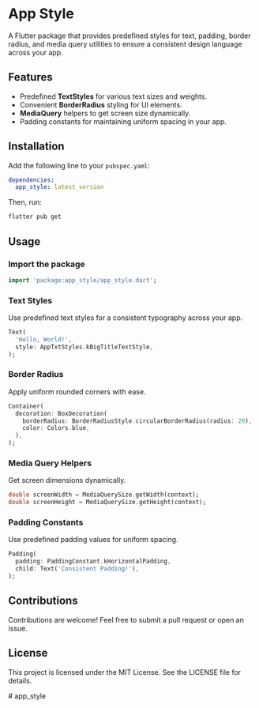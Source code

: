 # App Style

A Flutter package that provides predefined styles for text, padding, border radius, and media query utilities to ensure a consistent design language across your app.

## Features
- Predefined **TextStyles** for various text sizes and weights.
- Convenient **BorderRadius** styling for UI elements.
- **MediaQuery** helpers to get screen size dynamically.
- Padding constants for maintaining uniform spacing in your app.

## Installation

Add the following line to your `pubspec.yaml`:

```yaml
dependencies:
  app_style: latest_version
```

Then, run:

```sh
flutter pub get
```

## Usage

### Import the package

```dart
import 'package:app_style/app_style.dart';
```

### Text Styles
Use predefined text styles for a consistent typography across your app.

```dart
Text(
  'Hello, World!',
  style: AppTxtStyles.kBigTitleTextStyle,
);
```

### Border Radius
Apply uniform rounded corners with ease.

```dart
Container(
  decoration: BoxDecoration(
    borderRadius: BorderRadiusStyle.circularBorderRadius(radius: 20),
    color: Colors.blue,
  ),
);
```

### Media Query Helpers
Get screen dimensions dynamically.

```dart
double screenWidth = MediaQuerySize.getWidth(context);
double screenHeight = MediaQuerySize.getHeight(context);
```

### Padding Constants
Use predefined padding values for uniform spacing.

```dart
Padding(
  padding: PaddingConstant.kHorizontalPadding,
  child: Text('Consistent Padding!'),
);
```

## Contributions
Contributions are welcome! Feel free to submit a pull request or open an issue.

## License
This project is licensed under the MIT License. See the LICENSE file for details.

#   a p p _ s t y l e  
 